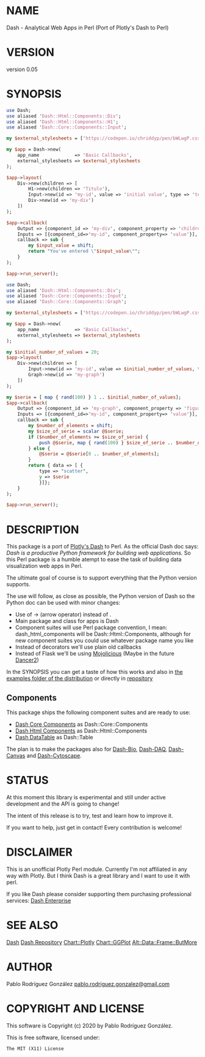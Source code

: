 # NAME

Dash - Analytical Web Apps in Perl (Port of Plotly's Dash to Perl)

# VERSION

version 0.05

# SYNOPSIS

```perl
use Dash;
use aliased 'Dash::Html::Components::Div';
use aliased 'Dash::Html::Components::H1';
use aliased 'Dash::Core::Components::Input';

my $external_stylesheets = ['https://codepen.io/chriddyp/pen/bWLwgP.css'];

my $app = Dash->new(
    app_name             => 'Basic Callbacks',
    external_stylesheets => $external_stylesheets
);

$app->layout(
    Div->new(children => [
        H1->new(children => 'Titulo'),
        Input->new(id => 'my-id', value => 'initial value', type => 'text'),
        Div->new(id => 'my-div')
    ])
);

$app->callback(
    Output => {component_id => 'my-div', component_property => 'children'},
    Inputs => [{component_id=>'my-id', component_property=> 'value'}],
    callback => sub {
        my $input_value = shift;
        return "You've entered \"$input_value\"";
    }
);

$app->run_server();

use Dash;
use aliased 'Dash::Html::Components::Div';
use aliased 'Dash::Core::Components::Input';
use aliased 'Dash::Core::Components::Graph';

my $external_stylesheets = ['https://codepen.io/chriddyp/pen/bWLwgP.css'];

my $app = Dash->new(
    app_name             => 'Basic Callbacks',
    external_stylesheets => $external_stylesheets
);

my $initial_number_of_values = 20;
$app->layout(
    Div->new(children => [
        Input->new(id => 'my-id', value => $initial_number_of_values, type => 'number'),
        Graph->new(id => 'my-graph')
    ])
);

my $serie = [ map { rand(100) } 1 .. $initial_number_of_values];
$app->callback(
    Output => {component_id => 'my-graph', component_property => 'figure'},
    Inputs => [{component_id=>'my-id', component_property=> 'value'}],
    callback => sub {
        my $number_of_elements = shift;
        my $size_of_serie = scalar @$serie;
        if ($number_of_elements >= $size_of_serie) {
            push @$serie, map { rand(100) } $size_of_serie .. $number_of_elements;
        } else {
            @$serie = @$serie[0 .. $number_of_elements];
        }
        return { data => [ {
            type => "scatter",
            y => $serie
            }]};
    }
);

$app->run_server();
```

# DESCRIPTION

This package is a port of [Plotly's Dash](https://dash.plot.ly/) to Perl. As
the official Dash doc says: _Dash is a productive Python framework for building web applications_. 
So this Perl package is a humble atempt to ease the task of building data visualization web apps in Perl.

The ultimate goal of course is to support everything that the Python version supports.

The use will follow, as close as possible, the Python version of Dash so the Python doc can be used with
minor changes:

- Use of -> (arrow operator) instead of .
- Main package and class for apps is Dash
- Component suites will use Perl package convention, I mean: dash\_html\_components will be Dash::Html::Components, although for new component suites you could use whatever package name you like
- Instead of decorators we'll use plain old callbacks
- Instead of Flask we'll be using [Mojolicious](https://metacpan.org/pod/Mojolicious) (Maybe in the future [Dancer2](https://metacpan.org/pod/Dancer2))

In the SYNOPSIS you can get a taste of how this works and also in [the examples folder of the distribution](https://metacpan.org/release/Dash) or directly in [repository](https://github.com/pablrod/perl-Dash/tree/master/examples)

## Components

This package ships the following component suites and are ready to use:

- [Dash Core Components](https://dash.plot.ly/dash-core-components) as Dash::Core::Components
- [Dash Html Components](https://dash.plot.ly/dash-html-components) as Dash::Html::Components
- [Dash DataTable](https://dash.plot.ly/datatable) as Dash::Table

The plan is to make the packages also for [Dash-Bio](https://dash.plot.ly/dash-bio), [Dash-DAQ](https://dash.plot.ly/dash-daq), [Dash-Canvas](https://dash.plot.ly/canvas) and [Dash-Cytoscape](https://dash.plot.ly/cytoscape).

# STATUS

At this moment this library is experimental and still under active
development and the API is going to change!

The intent of this release is to try, test and learn how to improve it.

If you want to help, just get in contact! Every contribution is welcome!

# DISCLAIMER

This is an unofficial Plotly Perl module. Currently I'm not affiliated in any way with Plotly. 
But I think Dash is a great library and I want to use it with perl.

If you like Dash please consider supporting them purchasing professional services: [Dash Enterprise](https://plot.ly/dash/)

# SEE ALSO

[Dash](https://dash.plot.ly/)
[Dash Repository](https://github.com/plotly/dash)
[Chart::Plotly](https://metacpan.org/pod/Chart%3A%3APlotly)
[Chart::GGPlot](https://metacpan.org/pod/Chart%3A%3AGGPlot)
[Alt::Data::Frame::ButMore](https://metacpan.org/pod/Alt%3A%3AData%3A%3AFrame%3A%3AButMore)

# AUTHOR

Pablo Rodríguez González <pablo.rodriguez.gonzalez@gmail.com>

# COPYRIGHT AND LICENSE

This software is Copyright (c) 2020 by Pablo Rodríguez González.

This is free software, licensed under:

```
The MIT (X11) License
```
